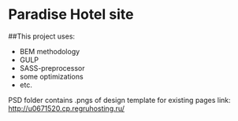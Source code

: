 # Paradise Hotel site

##This project uses:
- BEM methodology
- GULP
- SASS-preprocessor
- some optimizations
- etc.

PSD folder contains .pngs of design template for existing pages
link: http://u0671520.cp.regruhosting.ru/